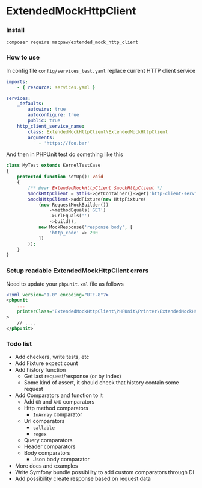 # ExtendedMockHttpClient

### Install
```shell script
composer require macpaw/extended_mock_http_client
```

### How to use
In config file `config/services_test.yaml` replace current HTTP client service
```yaml
imports:
    - { resource: services.yaml }

services:
    _defaults:
        autowire: true
        autoconfigure: true
        public: true
    http_client_service_name:
        class: ExtendedMockHttpClient\ExtendedMockHttpClient
        arguments:
            - 'https://foo.bar'
```

And then in PHPUnit test do something like this
```php
class MyTest extends KernelTestCase
{
    protected function setUp(): void
    {
        /** @var ExtendedMockHttpClient $mockHttpClient */
        $mockHttpClient = $this->getContainer()->get('http-client-service-name');
        $mockHttpClient->addFixture(new HttpFixture(
            (new RequestMockBuilder())
                ->methodEquals('GET')
                ->urlEquals('')
                ->build(),
            new MockResponse('response body', [
                'http_code' => 200
            ])
        ));
    }
}
```

### Setup readable ExtendedMockHttpClient errors
Need to update your `phpunit.xml` file as follows
```xml
<?xml version="1.0" encoding="UTF-8"?>
<phpunit
    ...
    printerClass="ExtendedMockHttpClient\PHPUnit\Printer\ExtendedMockHttpClientParameterizedExceptionResultPrinter"
>
    // ....
</phpunit>
```

### Todo list
* Add checkers, write tests, etc
* Add Fixture expect count
* Add history function
  * Get last request/response (or by index)
  * Some kind of assert, it should check that history contain some request
* Add Comparators and function to it
  * Add `OR` and `AND` comparators
  * Http method comparators
    * `InArray` comparator 
  * Url comparators
    * `callable`
    * `regex`
  * Query comparators
  * Header comparators
  * Body comparators
    * Json body comparator
* More docs and examples
* Write Symfony bundle possibility to add custom comparators through DI
* Add possibility create response based on request data